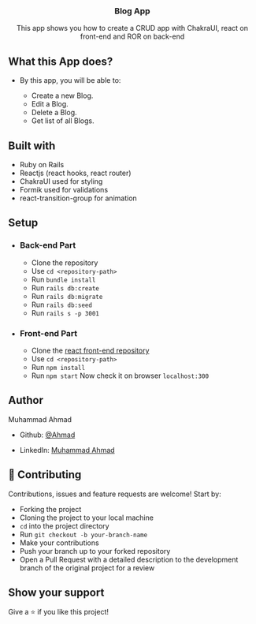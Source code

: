 <h3 align="center">Blog App</h3>
<p align="center">This app shows you how to create a CRUD app with ChakraUI, react on front-end and ROR on back-end</p>

## What this App does?

- By this app, you will be able to:

  - Create a new Blog.
  - Edit a Blog.
  - Delete a Blog.
  - Get list of all Blogs.

## Built with

- Ruby on Rails
- Reactjs (react hooks, react router)
- ChakraUI used for styling 
- Formik used for validations
- react-transition-group for animation

## Setup

* ### Back-end Part
    - Clone the repository
    - Use `cd <repository-path>`
    - Run `bundle install`
    - Run `rails db:create`
    - Run `rails db:migrate`
    - Run `rails db:seed`
    - Run `rails s -p 3001`
* ### Front-end Part
    - Clone the [react front-end repository](https://github.com/MA-Ahmad/blog-app-react-frontend)
    - Use `cd <repository-path>`
    - Run `npm install`
    - Run `npm start`
Now check it on browser `localhost:300`

## Author

Muhammad Ahmad

- Github: [@Ahmad](https://github.com/MA-Ahmad)

- LinkedIn: [Muhammad Ahmad](https://www.linkedin.com/in/muhammad-ahmad20/)

## 🤝 Contributing

Contributions, issues and feature requests are welcome! Start by:

- Forking the project
- Cloning the project to your local machine
- `cd` into the project directory
- Run `git checkout -b your-branch-name`
- Make your contributions
- Push your branch up to your forked repository
- Open a Pull Request with a detailed description to the development branch of the original project for a review

## Show your support

Give a ⭐️ if you like this project!
